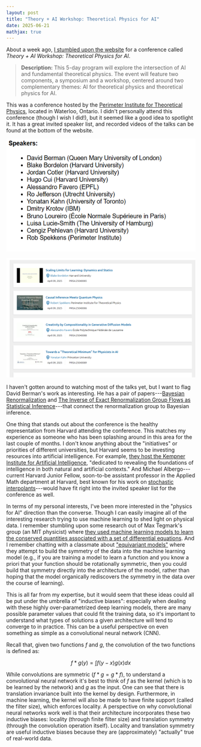 ```yaml
---
layout: post
title: "Theory + AI Workshop: Theoretical Physics for AI"
date: 2025-06-21
mathjax: true
---
```


About a week ago, [I stumbled upon the website](https://pirsa.org/c25022) for a conference called *Theory + AI Workshop: Theoretical Physics for AI*.

> **Description:** This 5-day program will explore the intersection of AI and fundamental theoretical physics. The event will feature two components, a symposium and a workshop, centered around two complementary themes: AI for theoretical physics and theoretical physics for AI.

This was a conference hosted by the [Perimeter Institute for Theoretical Physics](https://en.wikipedia.org/wiki/Perimeter_Institute_for_Theoretical_Physics), located in Waterloo, Ontario. I didn't personally attend this conference (though I wish I did!), but it seemed like a good idea to spotlight it. It has a great invited speaker list, and recorded videos of the talks can be found at the bottom of the website.

![AI Physics Speakers](/assets/theory-of-ai-physics/ai-physics-speakers.png)

![Speakers Videos](/assets/theory-of-ai-physics/speakers-videos.png)

I haven't gotten around to watching most of the talks yet, but I want to flag David Berman's work as interesting. He has a pair of papers---[Bayesian Renormalization](https://arxiv.org/abs/2305.10491) and [The Inverse of Exact Renormalization Group Flows as Statistical Inference](https://www.mdpi.com/1099-4300/26/5/389)---that connect the renormalization group to Bayesian inference.

One thing that stands out about the conference is the healthy representation from Harvard attending the conference. This matches my experience as someone who has been splashing around in this area for the last couple of months. I don't know anything about the "initiatives" or priorities of different universities, but Harvard seems to be investing resources into artificial intelligence. For example, [they host the Kempner Institute for Artificial Intelligence](https://kempnerinstitute.harvard.edu/), "dedicated to revealing the foundations of intelligence in both natural and artificial contexts." And Michael Albergo---current Harvard Junior Fellow, soon-to-be assistant professor in the Applied Math department at Harvard, best known for his work on [stochastic interpolants](https://arxiv.org/abs/2303.08797)---would have fit right into the invited speaker list for the conference as well.

In terms of my personal interests, I've been more interested in the "physics for AI" direction than the converse. Though I can easily imagine all of the interesting research trying to use machine learning to shed light on physical data. I remember stumbling upon some research out of Max Tegmark's group (an MIT physicist) where [they used machine learning models to learn the conserved quantities associated with a set of differential equations](https://journals.aps.org/pre/abstract/10.1103/PhysRevE.109.L023301). And I remember chatting with a classmate about ["equivariant models"](https://arxiv.org/pdf/2205.07362) where they attempt to build the symmetry of the data into the machine learning model (e.g., if you are training a model to learn a function and you know a priori that your function should be rotationally symmetric, then you could build that symmetry directly into the architecture of the model, rather than hoping that the model organically rediscovers the symmetry in the data over the course of learning).

This is all far from my expertise, but it would seem that these ideas could all be put under the umbrella of "inductive biases": especially when dealing with these highly over-parametrized deep learning models, there are many possible parameter values that could fit the training data, so it's important to understand what types of solutions a given architecture will tend to converge to in practice. This can be a useful perspective on even something as simple as a convolutional neural network (CNN). 

Recall that, given two functions $f$ and $g$, the convolution of the two functions is defined as:

$$f * g (y) = \int f(y - x) g(x) dx$$ 

While convolutions are symmetric ($f * g = g * f$), to understand a convolutional neural network it's best to think of $f$ as the kernel (which is to be learned by the network) and $g$ as the input. One can see that there is translation invariance built into the kernel by design. Furthermore, in machine learning, the kernel will also be made to have finite support (called the filter size), which enforces locality. A perspective on why convolutional neural networks work well is that their architecture incorporates these two inductive biases: locality (through finite filter size) and translation symmetry (through the convolution operation itself). Locality and translation symmetry are useful inductive biases because they are (approximately) "actually" true of real-world data.

